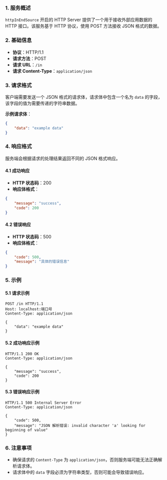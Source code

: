 ### 1. 服务概述
`httpInEndSource` 开启的 HTTP Server 提供了一个用于接收外部应用数据的 HTTP 接口。该服务基于 HTTP 协议，使用 POST 方法接收 JSON 格式的数据。

### 2. 基础信息
- **协议**：HTTP/1.1
- **请求方法**：POST
- **请求 URL**：`/in`
- **请求 Content-Type**：`application/json`

### 3. 请求格式
客户端需要发送一个 JSON 格式的请求体，请求体中包含一个名为 `data` 的字段，该字段的值为需要传递的字符串数据。

**示例请求体**：
```json
{
    "data": "example data"
}
```

### 4. 响应格式
服务端会根据请求的处理结果返回不同的 JSON 格式响应。

#### 4.1 成功响应
- **HTTP 状态码**：200
- **响应体格式**：
```json
{
    "message": "success",
    "code": 200
}
```

#### 4.2 错误响应
- **HTTP 状态码**：500
- **响应体格式**：
```json
{
    "code": 500,
    "message": "具体的错误信息"
}
```

### 5. 示例
#### 5.1 请求示例
```http
POST /in HTTP/1.1
Host: localhost:端口号
Content-Type: application/json

{
    "data": "example data"
}
```

#### 5.2 成功响应示例
```http
HTTP/1.1 200 OK
Content-Type: application/json

{
    "message": "success",
    "code": 200
}
```

#### 5.3 错误响应示例
```http
HTTP/1.1 500 Internal Server Error
Content-Type: application/json

{
    "code": 500,
    "message": "JSON 解析错误: invalid character 'a' looking for beginning of value"
}
```

### 6. 注意事项
- 确保请求的 `Content-Type` 为 `application/json`，否则服务端可能无法正确解析请求体。
- 请求体中的 `data` 字段必须为字符串类型，否则可能会导致错误响应。